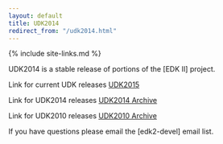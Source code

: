 ```yaml
---
layout: default
title: UDK2014
redirect_from: "/udk2014.html"
---
```

{% include site-links.md %}

UDK2014 is a stable release of portions of the [EDK II] project.
<br>

Link for current UDK releases <a href="{{baseurl}}/udk/udk2015/">UDK2015</a>  

Link for UDK2014 releases <a href="{{baseurl}}/udk2014/Archive/">UDK2014 Archive</a>  

Link for UDK2010 releases <a href="{{wiki}}/UDK2010-Releases" title="UDK2010 Archive ">UDK2010 Archive</a>


 

If you have questions please email the [edk2-devel] email list.

